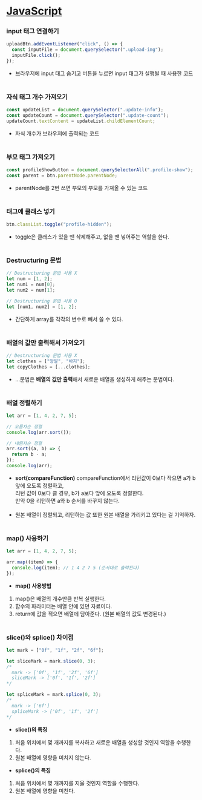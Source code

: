 # [JavaScript](README.md)

### **input 태그 연결하기**

```js
uploadBtn.addEventListener("click", () => {
  const inputFile = document.querySelector(".upload-img");
  inputFile.click();
});
```

- 브라우저에 input 태그 숨기고 버튼을 누르면 input 태그가 실행될 때 사용한 코드
  </br>
  </br>

### **자식 태그 개수 가져오기**

```js
const updateList = document.querySelector(".update-info");
const updateCount = document.querySelector(".update-count");
updateCount.textContent = updateList.childElementCount;
```

- 자식 개수가 브라우저에 출력되는 코드
  </br>
  </br>

### **부모 태그 가져오기**

```js
const profileShowButton = document.querySelectorAll(".profile-show");
const parent = btn.parentNode.parentNode;
```

- parentNode를 2번 쓰면 부모의 부모를 가져올 수 있는 코드
  </br>
  </br>

### **태그에 클래스 넣기**

```js
btn.classList.toggle("profile-hidden");
```

- toggle은 클래스가 있을 땐 삭제해주고, 없을 땐 넣어주는 역할을 한다.
  </br>
  </br>

### **Destructuring 문법**

```js
// Destructuring 문법 사용 X
let num = [1, 2];
let num1 = num[0];
let num2 = num[1];

// Destructuring 문법 사용 O
let [num1, num2] = [1, 2];
```

- 간단하게 array를 각각의 변수로 빼서 쓸 수 있다.
  </br>
  </br>

### **배열의 값만 출력해서 가져오기**

```js
// Destructuring 문법 사용 X
let clothes = ["양말", "바지"];
let copyClothes = [...clothes];
```

- ...문법은 **배열의 값만 출력**해서 새로운 배열을 생성하게 해주는 문법이다.
  </br>
  </br>

### **배열 정렬하기**

```js
let arr = [1, 4, 2, 7, 5];

// 오름차순 정렬
console.log(arr.sort());

// 내림차순 정렬
arr.sort((a, b) => {
  return b - a;
});
console.log(arr);
```

- **sort(compareFunction)** compareFunction에서 리턴값이 0보다 작으면 a가 b 앞에 오도록 정렬하고,</br>
  리턴 값이 0보다 클 경우, b가 a보다 앞에 오도록 정렬한다.</br>
  만약 0을 리턴하면 a와 b 순서를 바꾸지 않는다.
  </br></br>
- 원본 배열이 정렬되고, 리턴하는 값 또한 원본 배열을 가리키고 있다는 걸 기억하자.
  </br>
  </br>

### **map() 사용하기**

```js
let arr = [1, 4, 2, 7, 5];

arr.map((item) => {
  console.log(item); // 1 4 2 7 5 (순서대로 출력된다)
});
```

- **map() 사용방법**

1. map()은 배열의 개수만큼 반복 실행한다.
2. 함수의 파라미터는 배열 안에 있던 자료이다.
3. return에 값을 적으면 배열에 담아준다. (원본 배열의 값도 변경된다.)
   </br>
   </br>

### **slice()와 splice() 차이점**

```js
let mark = ["0f", "1f", "2f", "6f"];

let sliceMark = mark.slice(0, 3);
/* 
  mark -> ['0f', '1f', '2f', '6f']
  sliceMark -> ['0f', '1f', '2f']
*/

let spliceMark = mark.splice(0, 3);
/*
  mark -> ['6f']
  spliceMark -> ['0f', '1f', '2f']
*/
```

- **slice()의 특징**

1. 처음 위치에서 몇 개까지를 복사하고 새로운 배열을 생성할 것인지 역할을 수행한다.
2. 원본 배열에 영향을 미치지 않는다.

- **splice()의 특징**

1. 처음 위치에서 몇 개까지를 지울 것인지 역할을 수행한다.
2. 원본 배열에 영향을 미친다.
   </br>
   </br>
